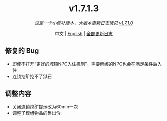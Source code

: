 ﻿<h1 align="center">v1.7.1.3</h1>

<div align="center">

*这是一个小修补版本，大版本更新日志请见 [v1.7.1.0](v1.7.1.0.md)*

中文 | [English](../en/v1.7.1.3.md) | [全部更新日志](../../ChangeLog.md)

</div>

## 修复的 Bug

- 即使不打开“更好的城镇NPC入住机制”，需要解绑的NPC也会在满足条件后入住
- 连锁挖矿挖不了狱石

## 调整内容

- 关闭连锁挖矿提示改为60min一次
- 调整了模组物品的售出价